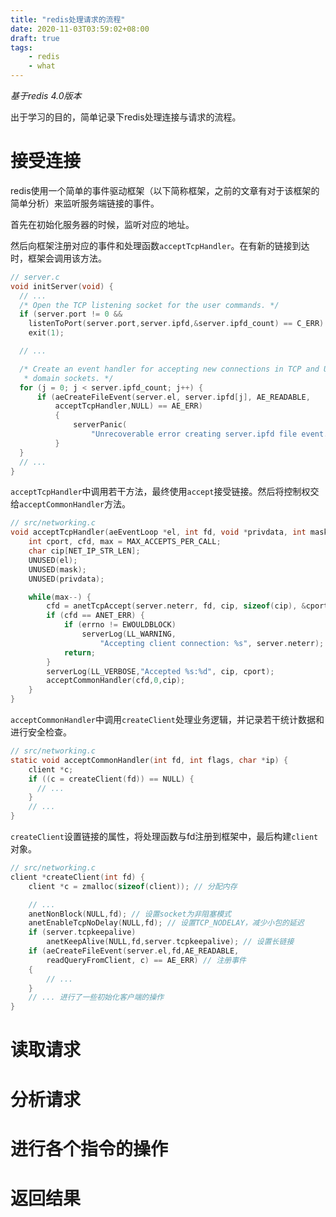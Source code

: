 ```yaml
---
title: "redis处理请求的流程"
date: 2020-11-03T03:59:02+08:00
draft: true
tags:
    - redis
    - what
---
```



*基于redis 4.0版本*

出于学习的目的，简单记录下redis处理连接与请求的流程。

# 接受连接

redis使用一个简单的事件驱动框架（以下简称框架，之前的文章有对于该框架的简单分析）来监听服务端链接的事件。

首先在初始化服务器的时候，监听对应的地址。

然后向框架注册对应的事件和处理函数`acceptTcpHandler`。在有新的链接到达时，框架会调用该方法。

```c
// server.c
void initServer(void) {
  // ...
  /* Open the TCP listening socket for the user commands. */
  if (server.port != 0 &&
    listenToPort(server.port,server.ipfd,&server.ipfd_count) == C_ERR)
    exit(1);

  // ...

  /* Create an event handler for accepting new connections in TCP and Unix
   * domain sockets. */
  for (j = 0; j < server.ipfd_count; j++) {
      if (aeCreateFileEvent(server.el, server.ipfd[j], AE_READABLE,
          acceptTcpHandler,NULL) == AE_ERR)
          {
              serverPanic(
                  "Unrecoverable error creating server.ipfd file event.");
          }
  }
  // ...
}
```

`acceptTcpHandler`中调用若干方法，最终使用`accept`接受链接。然后将控制权交给`acceptCommonHandler`方法。

```c
// src/networking.c
void acceptTcpHandler(aeEventLoop *el, int fd, void *privdata, int mask) {
    int cport, cfd, max = MAX_ACCEPTS_PER_CALL;
    char cip[NET_IP_STR_LEN];
    UNUSED(el);
    UNUSED(mask);
    UNUSED(privdata);

    while(max--) {
        cfd = anetTcpAccept(server.neterr, fd, cip, sizeof(cip), &cport);
        if (cfd == ANET_ERR) {
            if (errno != EWOULDBLOCK)
                serverLog(LL_WARNING,
                    "Accepting client connection: %s", server.neterr);
            return;
        }
        serverLog(LL_VERBOSE,"Accepted %s:%d", cip, cport);
        acceptCommonHandler(cfd,0,cip);
    }
}
```

`acceptCommonHandler`中调用`createClient`处理业务逻辑，并记录若干统计数据和进行安全检查。

```c
// src/networking.c
static void acceptCommonHandler(int fd, int flags, char *ip) {
    client *c;
    if ((c = createClient(fd)) == NULL) {
      // ...
    }
    // ...
}
```

`createClient`设置链接的属性，将处理函数与fd注册到框架中，最后构建`client`对象。

```c
// src/networking.c
client *createClient(int fd) {
    client *c = zmalloc(sizeof(client)); // 分配内存

    // ...
    anetNonBlock(NULL,fd); // 设置socket为非阻塞模式
    anetEnableTcpNoDelay(NULL,fd); // 设置TCP_NODELAY，减少小包的延迟
    if (server.tcpkeepalive)
        anetKeepAlive(NULL,fd,server.tcpkeepalive); // 设置长链接
    if (aeCreateFileEvent(server.el,fd,AE_READABLE,
        readQueryFromClient, c) == AE_ERR) // 注册事件
    {
        // ...
    }
    // ... 进行了一些初始化客户端的操作
}
```

# 读取请求

# 分析请求

# 进行各个指令的操作

# 返回结果
